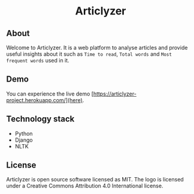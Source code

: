 <h1 align="center">Articlyzer</h1>


## About
Welcome to Articlyzer. It is a web platform to analyse articles and provide useful insights about it such as `Time to read`, `Total words` and `Most frequent words` 
used in it.

## Demo

You can experience the live demo [https://articlyzer-project.herokuapp.com/](here).

## Technology stack
- Python
- Django
- NLTK

## License
Articlyzer is open source software licensed as MIT. The logo is licensed under a Creative Commons Attribution 4.0 International license.
